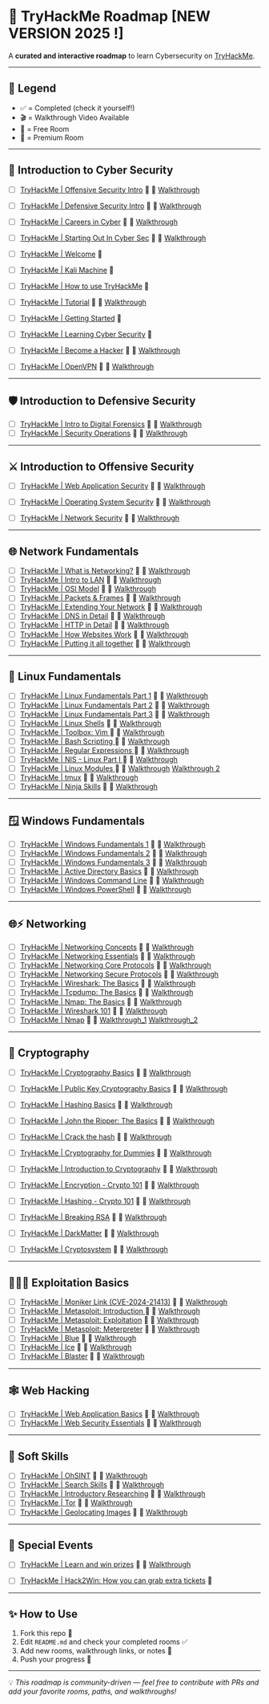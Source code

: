 # 🚀 TryHackMe Roadmap [NEW VERSION 2025 !]

A **curated and interactive roadmap** to learn Cybersecurity on <a href="https://tryhackme.com" target="_blank" rel="noopener noreferrer">TryHackMe</a>.  

---

## 📌 Legend  
- ✅ = Completed (check it yourself!)  
- 🎬 = Walkthrough Video Available  
- 🎁 = Free Room  
- 💸 = Premium Room  

---

## 📂 Introduction to Cyber Security 

- [ ] <a href="https://tryhackme.com/room/offensivesecurityintrokK" target="_blank" rel="noopener noreferrer">TryHackMe | Offensive Security Intro</a> 🎁 🎥 <a href="https://www.youtube.com/watch?v=lBRHTtwsBeo" target="_blank" rel="noopener noreferrer">Walkthrough</a>   
- [ ] <a href="https://tryhackme.com/room/defensivesecurityintro" target="_blank" rel="noopener noreferrer">TryHackMe | Defensive Security Intro</a> 🎁 🎥 <a href="https://www.youtube.com/watch?v=3fG3HpEnM2A" target="_blank" rel="noopener noreferrer">Walkthrough</a>  
- [ ] <a href="https://tryhackme.com/room/careersincyber" target="_blank" rel="noopener noreferrer">TryHackMe | Careers in Cyber</a> 🎁 🎥 <a href="https://www.youtube.com/watch?v=9sMDzMIp-98" target="_blank" rel="noopener noreferrer">Walkthrough</a>    
- [ ] <a href="https://tryhackme.com/room/startingoutincybersec" target="_blank" rel="noopener noreferrer">TryHackMe | Starting Out In Cyber Sec</a> 🎁 🎥 <a href="https://www.youtube.com/watch?v=5g6D69bmQdw" target="_blank" rel="noopener noreferrer">Walkthrough</a>
- [ ] <a href="https://tryhackme.com/room/hello" target="_blank" rel="noopener noreferrer">TryHackMe | Welcome</a> 🎁 
- [ ] <a href="https://tryhackme.com/room/kali" target="_blank" rel="noopener noreferrer">TryHackMe | Kali Machine</a> 💸
- [ ] <a href="https://tryhackme.com/room/howtousetryhackme" target="_blank" rel="noopener noreferrer">TryHackMe | How to use TryHackMe</a> 🎁 
- [ ] <a href="https://tryhackme.com/room/tutorial" target="_blank" rel="noopener noreferrer">TryHackMe | Tutorial</a> 🎁 🎥 <a href="https://www.youtube.com/watch?v=ROO2pDPgja4" target="_blank" rel="noopener noreferrer">Walkthrough</a>
- [ ] <a href="https://tryhackme.com/room/gettingstarted" target="_blank" rel="noopener noreferrer">TryHackMe | Getting Started</a> 🎁 
- [ ] <a href="https://tryhackme.com/room/beginnerpathintro" target="_blank" rel="noopener noreferrer">TryHackMe | Learning Cyber Security</a> 🎁
- [ ] <a href="https://tryhackme.com/room/becomeahackeroa" target="_blank" rel="noopener noreferrer">TryHackMe | Become a Hacker</a> 🎁 🎥 <a href="https://www.youtube.com/watch?v=X2MQ-U6wlwY" target="_blank" rel="noopener noreferrer">Walkthrough</a>
- [ ] <a href="https://tryhackme.com/room/openvpn" target="_blank" rel="noopener noreferrer">TryHackMe | OpenVPN</a> 🎁 🎥 <a href="https://www.youtube.com/watch?v=Qm3SQE-dPdA" target="_blank" rel="noopener noreferrer">Walkthrough</a>
  

---

## 🛡️ Introduction to Defensive Security 
- [ ] <a href="https://tryhackme.com/room/introdigitalforensics" target="_blank" rel="noopener noreferrer">TryHackMe | Intro to Digital Forensics</a> 🎁 🎥 <a href="https://www.youtube.com/watch?v=iLhSP1WD7Po" target="_blank" rel="noopener noreferrer">Walkthrough</a>
- [ ] <a href="https://tryhackme.com/room/securityoperations" target="_blank" rel="noopener noreferrer">TryHackMe | Security Operations</a> 💸 🎥 <a href="https://www.youtube.com/watch?v=f9KcD11KT1U" target="_blank" rel="noopener noreferrer">Walkthrough</a>

---

## ⚔︎ Introduction to Offensive Security
- [ ] <a href="https://tryhackme.com/room/introwebapplicationsecurity" target="_blank" rel="noopener noreferrer">TryHackMe | Web Application Security</a> 🎁 🎥 <a href="https://www.youtube.com/watch?v=9YAisJofq3s" target="_blank" rel="noopener noreferrer">Walkthrough</a>
- [ ] <a href="https://tryhackme.com/room/operatingsystemsecurity" target="_blank" rel="noopener noreferrer">TryHackMe | Operating System Security</a> 💸 🎥 <a href="https://www.youtube.com/watch?v=6svk59F6aIA" target="_blank" rel="noopener noreferrer">Walkthrough</a>
- [ ] <a href="https://tryhackme.com/room/intronetworksecurity" target="_blank" rel="noopener noreferrer">TryHackMe | Network Security</a> 💸 🎥 <a href="https://www.youtube.com/watch?v=adzPWT1yJG4" target="_blank" rel="noopener noreferrer">Walkthrough</a>


---

## 🌐 Network Fundamentals
- [ ] <a href="https://tryhackme.com/room/whatisnetworking" target="_blank" rel="noopener noreferrer">TryHackMe | What is Networking?</a> 🎁 🎥 <a href="https://www.youtube.com/watch?v=42u_2e6eNF4" target="_blank" rel="noopener noreferrer">Walkthrough</a>
- [ ] <a href="https://tryhackme.com/room/introtolan" target="_blank" rel="noopener noreferrer">TryHackMe | Intro to LAN</a> 💸 🎥 <a href="https://www.youtube.com/watch?v=csYtPidvvFQ" target="_blank" rel="noopener noreferrer">Walkthrough</a>
- [ ] <a href="https://tryhackme.com/room/osimodelzi" target="_blank" rel="noopener noreferrer">TryHackMe | OSI Model</a> 💸 🎥 <a href="https://www.youtube.com/watch?v=hWIktHvNjeM" target="_blank" rel="noopener noreferrer">Walkthrough</a>
- [ ] <a href="https://tryhackme.com/room/packetsframes" target="_blank" rel="noopener noreferrer">TryHackMe | Packets & Frames</a> 💸 🎥 <a href="https://www.youtube.com/watch?v=vzcLrE0SfiQ" target="_blank" rel="noopener noreferrer">Walkthrough</a>
- [ ] <a href="https://tryhackme.com/room/extendingyournetwork" target="_blank" rel="noopener noreferrer">TryHackMe | Extending Your Network</a> 💸 🎥 <a href="https://www.youtube.com/watch?v=uMkjvpux70I" target="_blank" rel="noopener noreferrer">Walkthrough</a>
- [ ] <a href="https://tryhackme.com/room/dnsindetail" target="_blank" rel="noopener noreferrer">TryHackMe | DNS in Detail</a> 🎁 🎥 <a href="https://www.youtube.com/watch?v=jpTY1S5vs9k" target="_blank" rel="noopener noreferrer">Walkthrough</a>
- [ ] <a href="https://tryhackme.com/room/httpindetail" target="_blank" rel="noopener noreferrer">TryHackMe | HTTP in Detail</a> 🎁 🎥 <a href="https://www.youtube.com/watch?v=XZyapIKV3Rw" target="_blank" rel="noopener noreferrer">Walkthrough</a>
- [ ] <a href="https://tryhackme.com/room/howwebsiteswork" target="_blank" rel="noopener noreferrer">TryHackMe | How Websites Work</a> 🎁 🎥 <a href="https://www.youtube.com/watch?v=iWoiwFRLV4I" target="_blank" rel="noopener noreferrer">Walkthrough</a>
- [ ] <a href="https://tryhackme.com/room/puttingitalltogether" target="_blank" rel="noopener noreferrer">TryHackMe | Putting it all together</a> 🎁 🎥 <a href="https://www.youtube.com/watch?v=Aa_FAA3v22g" target="_blank" rel="noopener noreferrer">Walkthrough</a>

---

## 🐧 Linux Fundamentals  

- [ ] <a href="https://tryhackme.com/room/linuxfundamentalspart1" target="_blank" rel="noopener noreferrer">TryHackMe | Linux Fundamentals Part 1</a> 🎁 🎥 <a href="https://www.youtube.com/watch?v=kPylihJRG70" target="_blank" rel="noopener noreferrer">Walkthrough</a>
- [ ] <a href="https://tryhackme.com/room/linuxfundamentalspart2" target="_blank" rel="noopener noreferrer">TryHackMe | Linux Fundamentals Part 2</a> 💸 🎥 <a href="https://www.youtube.com/watch?v=7Zt2Mp2IeBI" target="_blank" rel="noopener noreferrer">Walkthrough</a>
- [ ] <a href="https://tryhackme.com/room/linuxfundamentalspart2" target="_blank" rel="noopener noreferrer">TryHackMe | Linux Fundamentals Part 3</a> 💸 🎥 <a href="https://tryhackme.com/room/linuxfundamentalspart3" target="_blank" rel="noopener noreferrer">Walkthrough</a>
- [ ] <a href="https://tryhackme.com/room/linuxshells" target="_blank" rel="noopener noreferrer">TryHackMe | Linux Shells</a> 💸 🎥 <a href="https://www.youtube.com/watch?v=xpKQ8FHogdE" target="_blank" rel="noopener noreferrer">Walkthrough</a>
- [ ] <a href="https://tryhackme.com/room/toolboxvim" target="_blank" rel="noopener noreferrer">TryHackMe | Toolbox: Vim </a> 🎁 🎥 <a href="https://www.youtube.com/watch?v=-txKSRn0qeA" target="_blank" rel="noopener noreferrer">Walkthrough</a>
- [ ] <a href="https://tryhackme.com/room/bashscripting" target="_blank" rel="noopener noreferrer">TryHackMe | Bash Scripting  </a> 🎁 🎥 <a href="https://www.youtube.com/watch?v=-av-mD22ukU" target="_blank" rel="noopener noreferrer">Walkthrough</a>
- [ ] <a href="https://tryhackme.com/room/catregex" target="_blank" rel="noopener noreferrer">TryHackMe | Regular Expressions  </a> 🎁 🎥 <a href="https://www.youtube.com/watch?v=0VWbo4CNims&t=877s" target="_blank" rel="noopener noreferrer">Walkthrough</a>
- [ ] <a href="https://tryhackme.com/room/nislinuxone" target="_blank" rel="noopener noreferrer">TryHackMe | NIS - Linux Part I  </a> 💸 🎥 <a href="https://www.youtube.com/watch?v=zJpZASQREOc" target="_blank" rel="noopener noreferrer">Walkthrough</a>
- [ ] <a href="https://tryhackme.com/room/linuxmodules" target="_blank" rel="noopener noreferrer">TryHackMe | Linux Modules  </a> 🎁 🎥 <a href="https://www.youtube.com/watch?v=t3GnN0z6tl8" target="_blank" rel="noopener noreferrer">Walkthrough</a>  <a href="https://www.youtube.com/playlist?list=PLbpSggYC-xcoaX_xx2OIah7rCT9ymwP29" target="_blank" rel="noopener noreferrer"> Walkthrough 2</a>
- [ ] <a href="https://tryhackme.com/room/rptmux" target="_blank" rel="noopener noreferrer">TryHackMe | tmux</a> 🎁 🎥 <a href="https://www.youtube.com/watch?v=vAZSyC1nh3c" target="_blank" rel="noopener noreferrer">Walkthrough</a>
- [ ] <a href="https://tryhackme.com/room/ninjaskills" target="_blank" rel="noopener noreferrer">TryHackMe | Ninja Skills</a> 🎁 🎥 <a href="https://www.youtube.com/watch?v=vOD9dTaLbr0" target="_blank" rel="noopener noreferrer">Walkthrough</a>

---

## 🪟 Windows Fundamentals  

- [ ] <a href="https://tryhackme.com/room/windowsfundamentals1xbx" target="_blank" rel="noopener noreferrer">TryHackMe | Windows Fundamentals 1</a> 🎁 🎥 <a href="https://www.youtube.com/watch?v=Ssa2W1bUoAg" target="_blank" rel="noopener noreferrer">Walkthrough</a>
- [ ] <a href="https://tryhackme.com/room/windowsfundamentals2x0x" target="_blank" rel="noopener noreferrer">TryHackMe | Windows Fundamentals 2</a> 🎁 🎥 <a href="https://www.youtube.com/watch?v=9lz5nLOw7iU" target="_blank" rel="noopener noreferrer">Walkthrough</a>
- [ ] <a href="https://tryhackme.com/room/windowsfundamentals3xzx" target="_blank" rel="noopener noreferrer">TryHackMe | Windows Fundamentals 3</a> 🎁 🎥 <a href="https://www.youtube.com/watch?v=pXpUts9wltk" target="_blank" rel="noopener noreferrer">Walkthrough</a>
- [ ] <a href="https://tryhackme.com/room/winadbasics" target="_blank" rel="noopener noreferrer">TryHackMe | Active Directory Basics</a> 🎁 🎥 <a href="https://www.youtube.com/watch?v=T55AcTV_m7E" target="_blank" rel="noopener noreferrer">Walkthrough</a>
- [ ] <a href="https://tryhackme.com/room/windowscommandline" target="_blank" rel="noopener noreferrer">TryHackMe | Windows Command Line</a> 🎁 🎥 <a href="https://www.youtube.com/watch?v=Dbtq2gT2S-I" target="_blank" rel="noopener noreferrer">Walkthrough</a>
- [ ] <a href="https://tryhackme.com/room/windowspowershell" target="_blank" rel="noopener noreferrer">TryHackMe | Windows PowerShell</a> 💸 🎥 <a href="https://www.youtube.com/watch?v=Dbtq2gT2S-I" target="_blank" rel="noopener noreferrer">Walkthrough</a>

---

## 🌐⚡ Networking
- [ ] <a href="https://tryhackme.com/room/networkingconcepts" target="_blank" rel="noopener noreferrer">TryHackMe | Networking Concepts</a> 🎁 🎥 <a href="https://www.youtube.com/watch?v=VcBiJuu-8LU" target="_blank" rel="noopener noreferrer">Walkthrough</a>
- [ ] <a href="https://tryhackme.com/room/networkingessentials" target="_blank" rel="noopener noreferrer">TryHackMe | Networking Essentials</a> 💸 🎥 <a href="https://www.youtube.com/watch?v=bWtwXNm5V-8" target="_blank" rel="noopener noreferrer">Walkthrough</a>
- [ ] <a href="https://tryhackme.com/room/networkingcoreprotocols" target="_blank" rel="noopener noreferrer">TryHackMe | Networking Core Protocols</a> 💸 🎥 <a href="https://www.youtube.com/watch?v=4SYAKMcRPKQ" target="_blank" rel="noopener noreferrer">Walkthrough</a>
- [ ] <a href="https://tryhackme.com/room/networkingsecureprotocols" target="_blank" rel="noopener noreferrer">TryHackMe | Networking Secure Protocols</a> 💸 🎥 <a href="https://www.youtube.com/watch?v=lqUkKwlJTdM" target="_blank" rel="noopener noreferrer">Walkthrough</a>
- [ ] <a href="https://tryhackme.com/room/wiresharkthebasics" target="_blank" rel="noopener noreferrer">TryHackMe | Wireshark: The Basics</a> 💸 🎥 <a href="https://www.youtube.com/watch?v=6qiTYp99Oa8" target="_blank" rel="noopener noreferrer">Walkthrough</a>
- [ ] <a href="https://tryhackme.com/room/tcpdump" target="_blank" rel="noopener noreferrer">TryHackMe | Tcpdump: The Basics</a> 💸 🎥 <a href="https://www.youtube.com/watch?v=FdtwrpvsOaU" target="_blank" rel="noopener noreferrer">Walkthrough</a>
- [ ] <a href="https://tryhackme.com/room/nmap" target="_blank" rel="noopener noreferrer">TryHackMe | Nmap: The Basics</a> 💸 🎥 <a href="https://www.youtube.com/watch?v=0vPtjVu8QM0" target="_blank" rel="noopener noreferrer">Walkthrough</a>
- [ ] <a href="https://tryhackme.com/room/wireshark" target="_blank" rel="noopener noreferrer">TryHackMe | Wireshark 101</a> 💸 🎥 <a href="https://www.youtube.com/watch?v=AYzpPYz7c08" target="_blank" rel="noopener noreferrer">Walkthrough</a>
- [ ] <a href="https://tryhackme.com/room/furthernmap" target="_blank" rel="noopener noreferrer">TryHackMe | Nmap</a> 🎁 🎥 <a href="https://www.youtube.com/watch?v=I3mynoAsgJI" target="_blank" rel="noopener noreferrer">Walkthrough_1</a> <a href="https://www.youtube.com/watch?v=8knirIQLfhQ" target="_blank" rel="noopener noreferrer">Walkthrough_2</a>

---

## 🔐 Cryptography
- [ ] <a href="https://tryhackme.com/room/cryptographybasics" target="_blank" rel="noopener noreferrer">TryHackMe | Cryptography Basics</a> 🎁 🎥 <a href="https://www.youtube.com/watch?v=XlLRQoOELVc" target="_blank" rel="noopener noreferrer">Walkthrough</a>
- [ ] <a href="https://tryhackme.com/room/publickeycrypto" target="_blank" rel="noopener noreferrer">TryHackMe | Public Key Cryptography Basics</a> 💸 🎥 <a href="https://www.youtube.com/watch?v=fGzbuwmBBA4" target="_blank" rel="noopener noreferrer">Walkthrough</a>
- [ ] <a href="https://tryhackme.com/room/hashingbasics" target="_blank" rel="noopener noreferrer">TryHackMe | Hashing Basics</a> 💸 🎥 <a href="https://www.youtube.com/watch?v=4vGjlWCejVw" target="_blank" rel="noopener noreferrer">Walkthrough</a>
- [ ] <a href="https://tryhackme.com/room/johntheripperbasics" target="_blank" rel="noopener noreferrer">TryHackMe | John the Ripper: The Basics</a> 💸 🎥 <a href="https://www.youtube.com/watch?v=BZ7A-0rHcS4" target="_blank" rel="noopener noreferrer">Walkthrough</a>
- [ ] <a href="https://tryhackme.com/room/crackthehash" target="_blank" rel="noopener noreferrer">TryHackMe | Crack the hash</a> 🎁 🎥 <a href="https://www.youtube.com/watch?v=4kJZxMd7NmM" target="_blank" rel="noopener noreferrer">Walkthrough</a>
- [ ] <a href="https://tryhackme.com/room/cryptographyfordummies" target="_blank" rel="noopener noreferrer">TryHackMe | Cryptography for Dummies</a> 🎁 🎥 <a href="https://www.youtube.com/watch?v=3SP1_cFCNXA" target="_blank" rel="noopener noreferrer">Walkthrough</a>
- [ ] <a href="https://tryhackme.com/room/cryptographyintro" target="_blank" rel="noopener noreferrer">TryHackMe | Introduction to Cryptography</a> 💸 🎥 <a href="https://www.youtube.com/watch?v=zaKu2QBpsX8" target="_blank" rel="noopener noreferrer">Walkthrough</a>
- [ ] <a href="https://tryhackme.com/room/encryptioncrypto101" target="_blank" rel="noopener noreferrer">TryHackMe | Encryption - Crypto 101</a> 🎁 🎥 <a href="https://www.youtube.com/watch?v=qfRsIVeh790" target="_blank" rel="noopener noreferrer">Walkthrough</a>
- [ ] <a href="https://tryhackme.com/room/hashingcrypto101" target="_blank" rel="noopener noreferrer">TryHackMe | Hashing - Crypto 101</a> 💸 🎥 <a href="https://www.youtube.com/watch?v=3DCBXnObfwc" target="_blank" rel="noopener noreferrer">Walkthrough</a>
- [ ] <a href="https://tryhackme.com/room/breakrsa" target="_blank" rel="noopener noreferrer">TryHackMe | Breaking RSA</a> 🎁 🎥 <a href="https://www.youtube.com/watch?v=zDn41yhEZ1Q" target="_blank" rel="noopener noreferrer">Walkthrough</a>
- [ ] <a href="https://tryhackme.com/room/hfb1darkmatter" target="_blank" rel="noopener noreferrer">TryHackMe | DarkMatter</a> 💸 🎥 <a href="https://www.youtube.com/watch?v=IKvakkw8Vdw" target="_blank" rel="noopener noreferrer">Walkthrough</a>
- [ ] <a href="https://tryhackme.com/room/hfb1cryptosystem" target="_blank" rel="noopener noreferrer">TryHackMe | Cryptosystem</a> 💸 🎥 <a href="https://www.youtube.com/watch?v=ItK9XFx5x7k" target="_blank" rel="noopener noreferrer">Walkthrough</a>


---

## 👨🏻‍💻 Exploitation Basics

- [ ] <a href="https://tryhackme.com/room/monikerlink" target="_blank" rel="noopener noreferrer">TryHackMe | Moniker Link (CVE-2024-21413)</a> 🎁 🎥 <a href="https://www.youtube.com/watch?v=yzbhb-HBd-Q" target="_blank" rel="noopener noreferrer">Walkthrough</a>
- [ ] <a href="https://tryhackme.com/room/metasploitintro" target="_blank" rel="noopener noreferrer">TryHackMe | Metasploit: Introduction </a> 🎁 🎥 <a href="https://www.youtube.com/watch?v=-KRGLmbu11E" target="_blank" rel="noopener noreferrer">Walkthrough</a>
- [ ] <a href="https://tryhackme.com/room/metasploitexploitation" target="_blank" rel="noopener noreferrer">TryHackMe | Metasploit: Exploitation</a> 💸 🎥 <a href="https://www.youtube.com/watch?v=mPtyxz8nh1Q" target="_blank" rel="noopener noreferrer">Walkthrough</a>
- [ ] <a href="https://tryhackme.com/room/meterpreter" target="_blank" rel="noopener noreferrer">TryHackMe | Metasploit: Meterpreter</a> 💸 🎥 <a href="https://www.youtube.com/watch?v=vrIhvxkYvW4" target="_blank" rel="noopener noreferrer">Walkthrough</a>
- [ ] <a href="https://tryhackme.com/room/blue" target="_blank" rel="noopener noreferrer">TryHackMe | Blue</a> 🎁 🎥 <a href="https://assets.tryhackme.com/rooms/blue/cebba2457df187729076e80e79ef1217.mp4" target="_blank" rel="noopener noreferrer">Walkthrough</a>
- [ ] <a href="https://tryhackme.com/room/ice" target="_blank" rel="noopener noreferrer">TryHackMe | Ice</a> 🎁 🎥 <a href="https://www.youtube.com/watch?v=pHYnqjJv2_0" target="_blank" rel="noopener noreferrer">Walkthrough</a>
- [ ] <a href="https://tryhackme.com/room/blaster" target="_blank" rel="noopener noreferrer">TryHackMe | Blaster</a> 🎁 🎥 <a href="https://www.youtube.com/watch?v=PoRPbbQnhEQ" target="_blank" rel="noopener noreferrer">Walkthrough</a>

---

## 🕸️ Web Hacking

- [ ] <a href="https://tryhackme.com/room/webapplicationbasics" target="_blank" rel="noopener noreferrer">TryHackMe | Web Application Basics</a> 🎁 🎥 <a href="https://www.youtube.com/watch?v=CAPoIQVRd6Q" target="_blank" rel="noopener noreferrer">Walkthrough</a>
- [ ] <a href="https://tryhackme.com/room/websecurityessentials" target="_blank" rel="noopener noreferrer">TryHackMe | Web Security Essentials</a> 🎁 🎥 <a href="https://medium.com/@sampatil8554/%EF%B8%8F-web-security-essentials-a-beginners-guide-with-tryhackme-d23ac015c044" target="_blank" rel="noopener noreferrer">Walkthrough</a>

---

## 🧠 Soft Skills  

- [ ] <a href="https://tryhackme.com/room/ohsint" target="_blank" rel="noopener noreferrer">TryHackMe | OhSINT</a> 🎁 🎥 <a href="https://www.youtube.com/watch?v=7YJc8L_fCiU" target="_blank" rel="noopener noreferrer">Walkthrough</a>
- [ ] <a href="https://tryhackme.com/room/searchskills" target="_blank" rel="noopener noreferrer">TryHackMe | Search Skills</a> 🎁 🎥 <a href="https://www.youtube.com/watch?v=JkR4awgm6QU" target="_blank" rel="noopener noreferrer">Walkthrough</a>
- [ ] <a href="https://tryhackme.com/room/introtoresearch" target="_blank" rel="noopener noreferrer">TryHackMe | Introductory Researching</a> 🎁 🎥 <a href="https://www.youtube.com/watch?v=TGsIxfvEDaQ" target="_blank" rel="noopener noreferrer">Walkthrough</a>
- [ ] <a href="https://tryhackme.com/room/torforbeginners" target="_blank" rel="noopener noreferrer">TryHackMe | Tor</a> 🎁 🎥 <a href="https://github.com/mukundsoni07/tryhackme-walkthrough/blob/master/Tor/README.md" target="_blank" rel="noopener noreferrer">Walkthrough</a>
- [ ] <a href="https://tryhackme.com/room/geolocatingimages" target="_blank" rel="noopener noreferrer">TryHackMe | Geolocating Images</a> 🎁 🎥 <a href="https://www.youtube.com/watch?v=T9R989tX570" target="_blank" rel="noopener noreferrer">Walkthrough</a>

---

## 🎄 Special Events  

- [ ] <a href="https://tryhackme.com/room/tickets1" target="_blank" rel="noopener noreferrer">TryHackMe | Learn and win prizes</a> 🎁 🎥 <a href="https://www.youtube.com/watch?v=KSq9tG2bP1Y" target="_blank" rel="noopener noreferrer">Walkthrough</a>
- [ ] <a href="https://tryhackme.com/room/hack2win" target="_blank" rel="noopener noreferrer">TryHackMe | Hack2Win: How you can grab extra tickets</a> 🎁


---

## ✨ How to Use  

1. Fork this repo 🍴  
2. Edit `README.md` and check your completed rooms ✅  
3. Add new rooms, walkthrough links, or notes 📝  
4. Push your progress 🚀  

---

💡 *This roadmap is community-driven — feel free to contribute with PRs and add your favorite rooms, paths, and walkthroughs!*  
